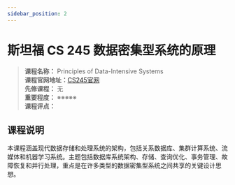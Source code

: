 ```yaml
---
sidebar_position: 2
---
```


# 斯坦福 CS 245 数据密集型系统的原理




>**课程名称：** Principles of Data-Intensive Systems     
**课程官网地址：**[CS245官网](https://web.stanford.edu/class/cs245/)  
**先修课程：** 无  
**重要程度：** ※※※※※  
**课程评点：** 

## 课程说明
本课程涵盖现代数据存储和处理系统的架构，包括关系数据库、集群计算系统、流媒体和机器学习系统。主题包括数据库系统架构、存储、查询优化、事务管理、故障恢复和并行处理，重点是在许多类型的数据密集型系统之间共享的关键设计思想。



